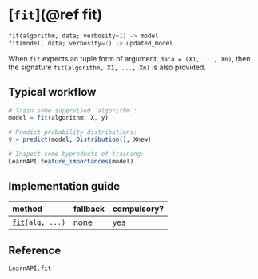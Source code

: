 # [`fit`](@ref fit)

```julia
fit(algorithm, data; verbosity=1) -> model
fit(model, data; verbosity=1) -> updated_model
```

When `fit` expects an tuple form of argument, `data = (X1, ..., Xn)`, then the signature
`fit(algorithm, X1, ..., Xn)` is also provided.

## Typical workflow

```julia
# Train some supervised `algorithm`:
model = fit(algorithm, X, y)

# Predict probability distributions:
ŷ = predict(model, Distribution(), Xnew)

# Inspect some byproducts of training:
LearnAPI.feature_importances(model)
```

## Implementation guide

| method                    | fallback | compulsory? |
|:--------------------------|:---------|-------------|
| [`fit`](@ref)`(alg, ...)` | none     | yes         |



## Reference

```@docs
LearnAPI.fit
```
